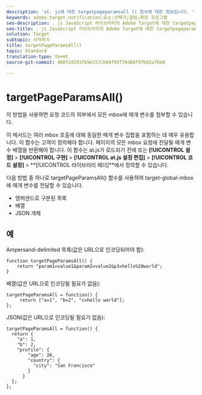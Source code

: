 ```yaml
---
description: 'at. js에 대한 targetpageparamsall () 함수에 대한 정보입니다. '
keywords: adobe.target.notification;요소;선택기;알림;확장 프로그램
seo-description: . js JavaScript 라이브러리의 Adobe Target에 대한 targetpageparamsall () 함수에 대한 정보입니다.
seo-title: . js JavaScript 라이브러리의 Adobe Target에 대한 targetpageparamsall () 함수에 대한 정보입니다.
solution: Target
subtopic: 시작하기
title: targetPageParamsAll()
topic: Standard
translation-type: tm+mt
source-git-commit: d60f2d193fb9e157cb64f93f76d88f97b02a76e8

---
```



# targetPageParamsAll()

이 방법을 사용하면 요청 코드의 외부에서 모든 mbox에 매개 변수를 첨부할 수 있습니다.

이 메서드는 여러 mbox 호출에 대해 동일한 매개 변수 집합을 포함하는 데 매우 유용합니다. 이 함수는 고객이 정의해야 합니다. 페이지의 모든 mbox 요청에 전달될 매개 변수 배열을 반환해야 합니다. 이 함수는 at.js가 로드되기 전에 또는 **[!UICONTROL 설정]** &gt; **[!UICONTROL 구현]** &gt; **[!UICONTROL at.js 설정 편집]** &gt; **[!UICONTROL 코드 설정]** &gt; **[!UICONTROL 라이브러리 헤더]**에서 정의할 수 있습니다.

다음 방법 중 하나로 targetPageParamsAll() 함수를 사용하여 target-global-mbox에 매개 변수를 전달할 수 있습니다.

* 앰퍼샌드로 구분된 목록
* 배열
* JSON 개체

## 예

Ampersand-delimited 목록(값은 URL으로 인코딩되어야 함):

```
function targetPageParamsAll() { 
    return "param1=value1&param2=value2&p3=hello%20world"; 
}
```

배열(값은 URL으로 인코딩될 필요가 없음):

```
targetPageParamsAll = function() { 
     return ["a=1", "b=2", "c=hello world"]; 
};
```

JSON(값은 URL으로 인코딩될 필요가 없음):

```
targetPageParamsAll = function() { 
  return { 
    "a": 1, 
    "b": 2, 
    "profile": { 
        "age": 26, 
        "country": { 
          "city": "San Francisco" 
        } 
      } 
  }; 
};
```
